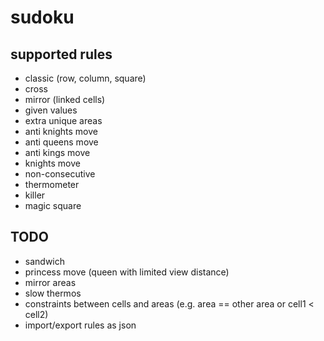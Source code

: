 # sudoku

## supported rules

- classic (row, column, square)
- cross
- mirror (linked cells)
- given values
- extra unique areas
- anti knights move
- anti queens move
- anti kings move
- knights move
- non-consecutive
- thermometer
- killer
- magic square

## TODO

- sandwich
- princess move (queen with limited view distance)
- mirror areas
- slow thermos
- constraints between cells and areas (e.g. area == other area or cell1 < cell2)
- import/export rules as json
